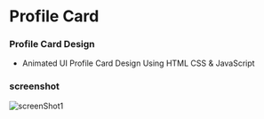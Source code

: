 # Profile Card
### Profile Card Design

- Animated UI Profile Card Design Using HTML CSS & JavaScript

### screenshot
![screenShot1](https://user-images.githubusercontent.com/121867811/215085252-f889743d-ff03-4dda-9b75-56dbaf1a45b6.png)
